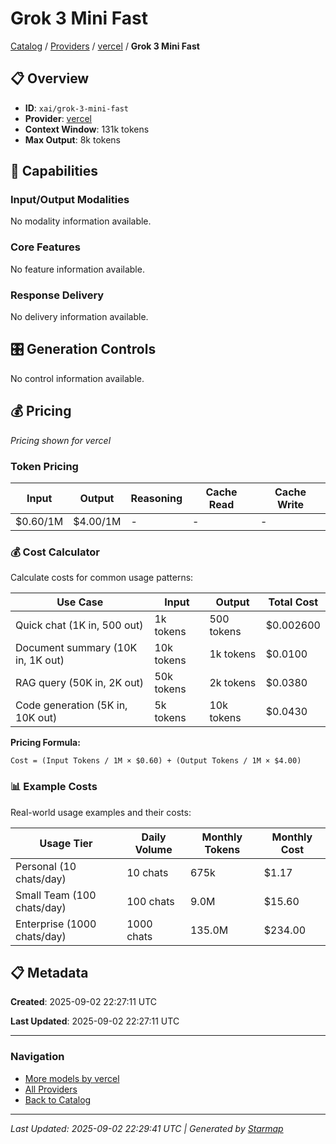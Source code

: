 # Grok 3 Mini Fast
  
[Catalog](../../../../..) / [Providers](../../../..) / [vercel](../../..) / **Grok 3 Mini Fast**


## 📋 Overview
  
- **ID**: `xai/grok-3-mini-fast`
- **Provider**: [vercel](../)
- **Context Window**: 131k tokens
- **Max Output**: 8k tokens
  
## 🎯 Capabilities
  
### Input/Output Modalities
  
No modality information available.
  
### Core Features
  
No feature information available.
  
### Response Delivery
  
No delivery information available.
  
## 🎛️ Generation Controls
  
No control information available.
  
## 💰 Pricing
  
*Pricing shown for vercel*
  
  
### Token Pricing
  
| Input | Output | Reasoning | Cache Read | Cache Write |
|---------|---------|---------|---------|---------|
| $0.60/1M | $4.00/1M | - | - | - |

  
### 💰 Cost Calculator
  
Calculate costs for common usage patterns:
  
  
| Use Case | Input | Output | Total Cost |
|---------|---------|---------|---------|
| Quick chat (1K in, 500 out) | 1k tokens | 500 tokens | $0.002600 |
| Document summary (10K in, 1K out) | 10k tokens | 1k tokens | $0.0100 |
| RAG query (50K in, 2K out) | 50k tokens | 2k tokens | $0.0380 |
| Code generation (5K in, 10K out) | 5k tokens | 10k tokens | $0.0430 |

  
**Pricing Formula:**
  
```
Cost = (Input Tokens / 1M × $0.60) + (Output Tokens / 1M × $4.00)
```
  
### 📊 Example Costs
  
Real-world usage examples and their costs:
  
  
| Usage Tier | Daily Volume | Monthly Tokens | Monthly Cost |
|---------|---------|---------|---------|
| Personal (10 chats/day) | 10 chats | 675k | $1.17 |
| Small Team (100 chats/day) | 100 chats | 9.0M | $15.60 |
| Enterprise (1000 chats/day) | 1000 chats | 135.0M | $234.00 |

  
## 📋 Metadata
  
**Created**: 2025-09-02 22:27:11 UTC
  
**Last Updated**: 2025-09-02 22:27:11 UTC
  
  
---
  
  
### Navigation

- [More models by vercel](../)
- [All Providers](../../../../../providers)
- [Back to Catalog](../../../../..)


---
_Last Updated: 2025-09-02 22:29:41 UTC | Generated by [Starmap](https://github.com/agentstation/starmap)_
